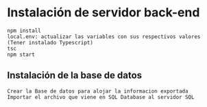 # Instalación de servidor back-end
    npm install
    local.env: actualizar las variables con sus respectivos valores
    (Tener instalado Typescript)
    tsc
    npm start

## Instalación de la base de datos
    Crear la Base de datos para alojar la informacion exportada
    Importar el archivo que viene en SQL Database al servidor SQL
    
